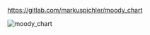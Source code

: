 https://gitlab.com/markuspichler/moody_chart

![moody_chart](https://gitlab.com/markuspichler/moody_chart/-/raw/master/moody_chart.png)
